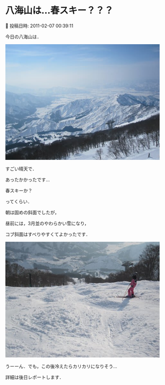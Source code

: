 # 八海山は…春スキー？？？

📅 投稿日時: 2011-02-07 00:39:11

今日の八海山は．







![bf8fcccc8a37d4587d34540b91166a63.jpg](images/bf8fcccc8a37d4587d34540b91166a63.jpg)




すごい晴天で．


あったかかったです…


春スキーか？


ってくらい．





朝は固めの斜面でしたが，


昼前には，3月並のやわらかい雪になり，


コブ斜面はすべりやすくてよかったです．




![56876a1e1c75d4f0aa5fe73472844bd0.jpg](images/56876a1e1c75d4f0aa5fe73472844bd0.jpg)







うーーん．でも，この後冷えたらカリカリになりそう…





詳細は後日レポートします．

